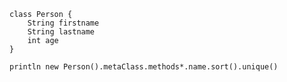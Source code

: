 
    class Person {  
        String firstname  
        String lastname  
        int age  
    }  
     
    println new Person().metaClass.methods*.name.sort().unique()
